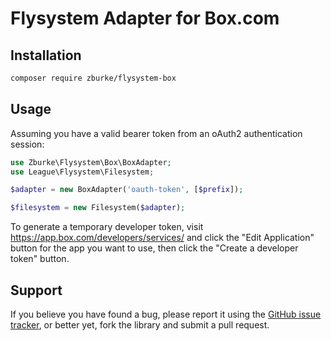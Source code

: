 # Flysystem Adapter for Box.com

## Installation

```bash
composer require zburke/flysystem-box
```

## Usage

Assuming you have a valid bearer token from an oAuth2 authentication session:

```php
use Zburke\Flysystem\Box\BoxAdapter;
use League\Flysystem\Filesystem;

$adapter = new BoxAdapter('oauth-token', [$prefix]);

$filesystem = new Filesystem($adapter);
```

To generate a temporary developer token, visit https://app.box.com/developers/services/
and click the "Edit Application" button for the app you want to use, then
click the "Create a developer token" button.


## Support

If you believe you have found a bug, please report it using the [GitHub issue tracker](https://github.com/zburke/flysystem-box/issues),
or better yet, fork the library and submit a pull request.
